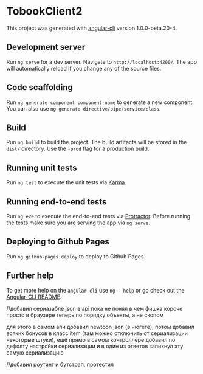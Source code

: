 # TobookClient2

This project was generated with [angular-cli](https://github.com/angular/angular-cli) version 1.0.0-beta.20-4.

## Development server
Run `ng serve` for a dev server. Navigate to `http://localhost:4200/`. The app will automatically reload if you change any of the source files.

## Code scaffolding

Run `ng generate component component-name` to generate a new component. You can also use `ng generate directive/pipe/service/class`.

## Build

Run `ng build` to build the project. The build artifacts will be stored in the `dist/` directory. Use the `-prod` flag for a production build.

## Running unit tests

Run `ng test` to execute the unit tests via [Karma](https://karma-runner.github.io).

## Running end-to-end tests

Run `ng e2e` to execute the end-to-end tests via [Protractor](http://www.protractortest.org/).
Before running the tests make sure you are serving the app via `ng serve`.

## Deploying to Github Pages

Run `ng github-pages:deploy` to deploy to Github Pages.

## Further help

To get more help on the `angular-cli` use `ng --help` or go check out the [Angular-CLI README](https://github.com/angular/angular-cli/blob/master/README.md).



//добавил сериазабле json в api 
пока не понял в чем фишка короче
просто в браузере теперь по порядку объекты, а не скопом

для этого в самом апи добавил newtoon json (в нюгете), потом добавил всяких бонусов в класс item (там можно отключить от сериализации некоторые штуки),
ещё прямо в самом контроллере добавил по дефолту настройки сериализации и в один из ответов запихнул эту самую сериализацию


//добавил роутинг и бутстрап, протестил